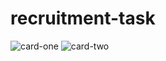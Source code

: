 #           recruitment-task

![card-one](https://user-images.githubusercontent.com/108093631/200963919-dba3ddc6-33e3-4eb5-b4b6-b353d9a68885.png)
![card-two](https://user-images.githubusercontent.com/108093631/200964182-663b316a-d1b8-4d1f-8c13-30f2650b27d1.png)
